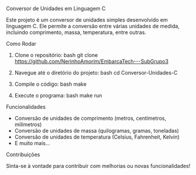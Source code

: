 Conversor de Unidades em Linguagem C

Este projeto é um conversor de unidades simples desenvolvido em linguagem C. Ele permite a conversão entre várias unidades de medida, incluindo comprimento, massa, temperatura, entre outras.

Como Rodar

1. Clone o repositório:
    bash
    git clone https://github.com/NerinhoAmorim/EmbarcaTech---SubGrupo3
    

2. Navegue até o diretório do projeto:
    bash
    cd Conversor-Unidades-C
    

3. Compile o código:
    bash
    make
    

4. Execute o programa:
    bash
    make run
    

Funcionalidades

- Conversão de unidades de comprimento (metros, centímetros, milímetros)
- Conversão de unidades de massa (quilogramas, gramas, toneladas)
- Conversão de unidades de temperatura (Celsius, Fahrenheit, Kelvin)
- E muito mais...

Contribuições

Sinta-se à vontade para contribuir com melhorias ou novas funcionalidades!